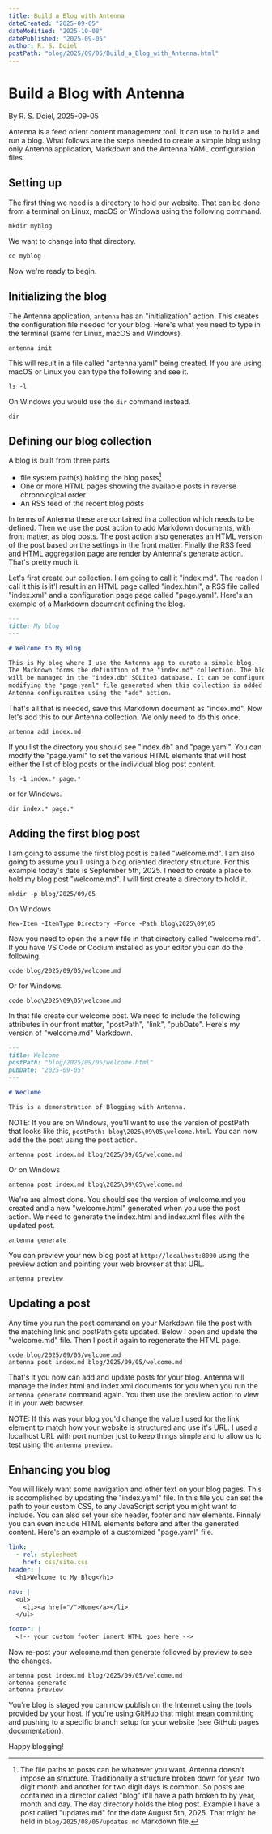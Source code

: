 ```yaml
---
title: Build a Blog with Antenna
dateCreated: "2025-09-05"
dateModified: "2025-10-08"
datePublished: "2025-09-05"
author: R. S. Doiel
postPath: "blog/2025/09/05/Build_a_Blog_with_Antenna.html"
---
```


# Build a Blog with Antenna

By R. S. Doiel, 2025-09-05

Antenna is a feed orient content management tool. It can use to build a and run a blog. What follows are the steps needed to create a simple blog using only Antenna application, Markdown and the Antenna YAML configuration files.

## Setting up

The first thing we need is a directory to hold our website. That can be done from a terminal on Linux, macOS or Windows using the following command.

~~~shell
mkdir myblog
~~~

We want to change into that directory.

~~~shell
cd myblog
~~~

Now we're ready to begin.

## Initializing the blog

The Antenna application, `antenna` has an "initialization" action. This creates the configuration file needed for your blog. Here's what you need to type in the terminal (same for Linux, macOS and Windows).

~~~shell
antenna init
~~~

This will result in a file called "antenna.yaml" being created. If you are using macOS or Linux you can type the following and see it.

~~~shell
ls -l
~~~

On Windows you would use the `dir` command instead.

~~~shell
dir
~~~

## Defining our blog collection

A blog is built from three parts

- file system path(s) holding the blog posts[^1]
- One or more HTML pages showing the available posts in reverse chronological order
- An RSS feed of the recent blog posts

[^1]: The file paths to posts can be whatever you want. Antenna doesn't impose an structure. Traditionally a structure broken down for year, two digit month and another for two digit days is common. So posts are contained in a director called "blog" it'll have a path broken to by year, month and day. The day directory holds the blog post. Example I have a post called "updates.md" for the date August 5th, 2025. That might be held in `blog/2025/08/05/updates.md` Markdown file.

In terms of Antenna these are contained in a collection which needs to be defined. Then
we use the post action to add Markdown documents, with front matter, as blog posts. The post
action also generates an HTML version of the post based on the settings in the front matter. Finally
the RSS feed and HTML aggregation page are render by Antenna's generate action. That's pretty much it.

Let's first create our collection. I am going to call it "index.md". The readon I call it this is it'l result in an HTML page called "index.html", a RSS file called "index.xml" and a configuration page page called "page.yaml".  Here's an example of a Markdown document defining the blog.

~~~markdown
---
title: My blog
---

# Welcome to My Blog

This is My blog where I use the Antenna app to curate a simple blog.
The Markdown forms the definition of the "index.md" collection. The blog
will be managed in the "index.db" SQLite3 database. It can be configured by
modifying the "page.yaml" file generated when this collection is added to the
Antenna configuraiton using the "add" action.
~~~

That's all that is needed, save this Markdown document as "index.md". Now let's add this to our Antenna collection. We only need to do this once.

~~~shell
antenna add index.md
~~~

If you list the directory you should see "index.db" and "page.yaml". You can modify the "page.yaml" to set the various HTML elements that will host either the list of blog posts or the individual blog post content.

~~~shell
ls -1 index.* page.*
~~~

or for Windows.

~~~shell
dir index.* page.*
~~~

## Adding the first blog post

I am going to assume the first blog post is called "welcome.md". I am also going to assume you'll using a blog oriented directory structure. For this example today's date is September 5th, 2025. I need to create a place to hold my blog post "welcome.md". I will first create a directory to hold it.

~~~shell
mkdir -p blog/2025/09/05
~~~

On Windows

~~~shell
New-Item -ItemType Directory -Force -Path blog\2025\09\05
~~~

Now you need to open the a new file in that directory called "welcome.md". If you have VS Code or Codium installed as your editor you can do the following.

~~~shell
code blog/2025/09/05/welcome.md
~~~

Or for Windows.

~~~shell
code blog\2025\09\05\welcome.md
~~~

In that file create our welcome post. We need to include the following attributes in our front matter, "postPath", "link", "pubDate". Here's my version of "welcome.md" Markdown.

~~~markdown
---
title: Welcome
postPath: "blog/2025/09/05/welcome.html"
pubDate: "2025-09-05"
---

# Weclome

This is a demonstration of Blogging with Antenna.

~~~

NOTE: If you are on Windows, you'll want to use the version of postPath that looks like this, `postPath: blog\2025\09\05\welcome.html`. You can now add the the post using the post action.

~~~shell
antenna post index.md blog/2025/09/05/welcome.md
~~~

Or on Windows

~~~shell
antenna post index.md blog\2025\09\05\welcome.md
~~~

We're are almost done. You should see the version of welcome.md you created and a new "welcome.html" generated when you use the post action. We need to generate the index.html and index.xml files with the updated post.

~~~shell
antenna generate
~~~

You can preview your new blog post at `http://localhost:8000` using the preview action and pointing your web browser at that URL.

~~~shell
antenna preview
~~~

## Updating a post

Any time you run the post command on your Markdown file the post with the matching link and postPath gets updated. Below I open and update the "welcome.md" file. Then I post it again to regenerate the HTML page.

~~~shell
code blog/2025/09/05/welcome.md
antenna post index.md blog/2025/09/05/welcome.md
~~~

That's it you now can add and update posts for your blog. Antenna will manage the index.html and index.xml documents for you when you run the `antenna generate` command again. You then use the preview action to view it in your web browser.

NOTE: If this was your blog you'd change the value I used for the link element to match how your website is structured and use it's URL.  I used a localhost URL with port number just to keep things simple and to allow us to test using the `antenna preview`.

## Enhancing you blog 

You will likely want some navigation and other text on your blog pages. This is accomplished by updating the "index.yaml" file. In this file you can set the path to your custom CSS, to any JavaScript script you might want to include. You can also set your site header, footer and nav elements. Finnaly you can even include HTML elements before and after the generated content. Here's an example of a customized "page.yaml" file.


~~~yaml
link:
  - rel: stylesheet
    href: css/site.css
header: |
  <h1>Welcome to My Blog</h1>

nav: |
  <ul>
    <li><a href="/">Home</a></li>
  </ul>

footer: |
  <!-- your custom footer innert HTML goes here -->
~~~

Now re-post your welcome.md then generate followed by preview to see the changes.

~~~shell
antenna post index.md blog/2025/09/05/welcome.md
antenna generate
antenna preview
~~~

You're blog is staged you can now publish on the Internet using the tools provided by your host. If you're using GitHub that might mean committing and pushing to a specific branch setup for your website (see GitHub pages documentation). 

Happy blogging!
